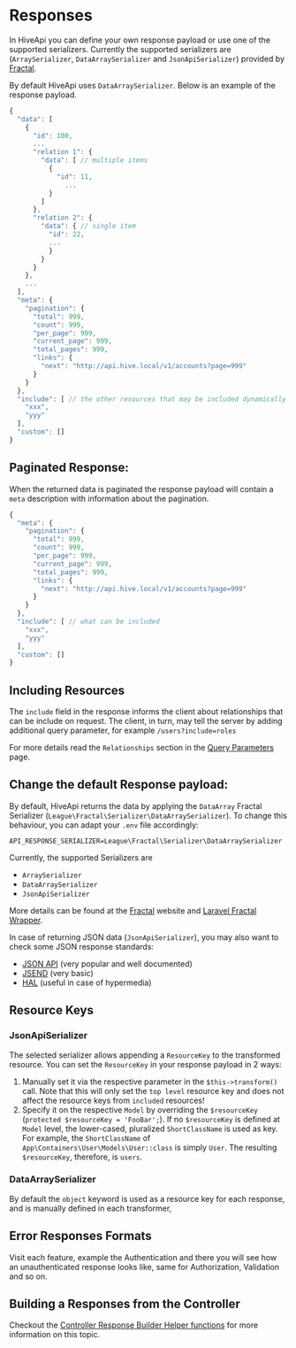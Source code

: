 # Responses

In HiveApi you can define your own response payload or use one of the supported serializers. Currently the supported 
serializers are (`ArraySerializer`, `DataArraySerializer` and `JsonApiSerializer`) provided by 
[Fractal](http://fractal.thephpleague.com/transformers/).

By default HiveApi uses `DataArraySerializer`. Below is an example of the response payload.

```javascript
{
  "data": [
    {
      "id": 100,
      ...
      "relation 1": {
        "data": [ // multiple items
          {
            "id": 11,
			  ...
          }
        ]
      },
      "relation 2": {
        "data": { // single item
          "id": 22,
          ...
          }
        }
      }
    },
    ...
  ],
  "meta": {
    "pagination": {
      "total": 999,
      "count": 999,
      "per_page": 999,
      "current_page": 999,
      "total_pages": 999,
      "links": {
        "next": "http://api.hive.local/v1/accounts?page=999"
      }
    }
  },
  "include": [ // the other resources that may be included dynamically on request
    "xxx",
    "yyy"
  ],
  "custom": []
}
```

## Paginated Response:

When the returned data is paginated the response payload will contain a `meta` description with information about the 
pagination.

```javascript
{
  "meta": {
    "pagination": {
      "total": 999,
      "count": 999,
      "per_page": 999,
      "current_page": 999,
      "total_pages": 999,
      "links": {
        "next": "http://api.hive.local/v1/accounts?page=999"
      }
    }
  },
  "include": [ // what can be included
    "xxx",
    "yyy"
  ],
  "custom": []
}
```

## Including Resources

The `include` field in the response informs the client about relationships that can be include on request. The client, 
in turn, may tell the server by adding additional query parameter, for example `/users?include=roles`

For more details read the `Relationships` section in the [Query Parameters](./../features/query-parameters.html) page.

## Change the default Response payload:

By default, HiveApi returns the data by applying the `DataArray` Fractal Serializer (`League\Fractal\Serializer\DataArraySerializer`). 
To change this behaviour, you can adapt your `.env` file accordingly:

```text
API_RESPONSE_SERIALIZER=League\Fractal\Serializer\DataArraySerializer
```

Currently, the supported Serializers are
* `ArraySerializer`
* `DataArraySerializer`
* `JsonApiSerializer`

More details can be found at the [Fractal](http://fractal.thephpleague.com/transformers) website and 
[Laravel Fractal Wrapper](https://github.com/spatie/laravel-fractal).

In case of returning JSON data (`JsonApiSerializer`), you may also want to check some JSON response standards:

* [JSON API](http://jsonapi.org/format/) (very popular and well documented)
* [JSEND](https://labs.omniti.com/labs/jsend) (very basic)
* [HAL](http://stateless.co/hal_specification.html) (useful in case of hypermedia)

## Resource Keys

### JsonApiSerializer 

The selected serializer allows appending a `ResourceKey` to the transformed resource. You can set the `ResourceKey` in 
your response payload in 2 ways:

1. Manually set it via the respective parameter in the `$this->transform()` call. Note that this will only set the
`top level` resource key and does not affect the resource keys from `included` resources!
2. Specify it on the respective `Model` by overriding the `$resourceKey` (`protected $resourceKey = 'FooBar';`). 
If no `$resourceKey` is defined at `Model` level, the lower-cased, pluralized `ShortClassName` is used as key. For example, the 
`ShortClassName` of `App\Containers\User\Models\User::class` is simply `User`. The resulting `$resourceKey`, therefore, is
`users`.

### DataArraySerializer

By default the `object` keyword is used as a resource key for each response, and is manually defined in each transformer, 

## Error Responses Formats

Visit each feature, example the Authentication and there you will see how an unauthenticated response looks like, same 
for Authorization, Validation and so on.

## Building a Responses from the Controller

Checkout the [Controller Response Builder Helper functions](./../components/controllers.html) for more information on this 
topic.

